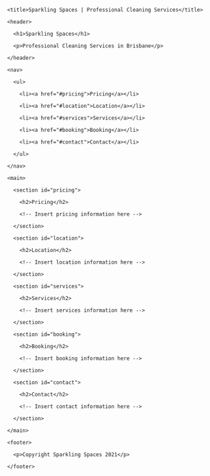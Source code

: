 <!DOCTYPE html>

<html>

  <head>

    <title>Sparkling Spaces | Professional Cleaning Services</title>

  </head>

  <body>

    <header>

      <h1>Sparkling Spaces</h1>

      <p>Professional Cleaning Services in Brisbane</p>

    </header>

    <nav>

      <ul>

        <li><a href="#pricing">Pricing</a></li>

        <li><a href="#location">Location</a></li>

        <li><a href="#services">Services</a></li>

        <li><a href="#booking">Booking</a></li>

        <li><a href="#contact">Contact</a></li>

      </ul>

    </nav>

    <main>

      <section id="pricing">

        <h2>Pricing</h2>

        <!-- Insert pricing information here -->

      </section>

      <section id="location">

        <h2>Location</h2>

        <!-- Insert location information here -->

      </section>

      <section id="services">

        <h2>Services</h2>

        <!-- Insert services information here -->

      </section>

      <section id="booking">

        <h2>Booking</h2>

        <!-- Insert booking information here -->

      </section>

      <section id="contact">

        <h2>Contact</h2>

        <!-- Insert contact information here -->

      </section>

    </main>

    <footer>

      <p>Copyright Sparkling Spaces 2021</p>

    </footer>

  </body>

</html>


